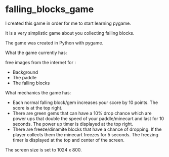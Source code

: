 # falling_blocks_game

I created this game in order for me to start learning pygame. 

It is a very simplistic game about you collecting falling blocks.

The game was created in Python with pygame.

What the game currently has:

free images from the internet for :

- Background
- The paddle
- The falling blocks

What mechanics the game has:

- Each normal falling block/gem increases your score by 10 points. The score is at the top right.
- There are green gems that can have a 10% drop chance which are power ups that double the speed of your paddle/minecart and last for 10 seconds. The power up timer is displayed at the top right.
- There are freeze/dinamite blocks that have a chance of dropping. If the player collects them the minecart freezes for 5 seconds. The freezing timer is displayed at the top and center of the screen.

The screen size is set to 1024 x 800.
